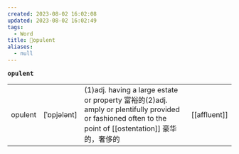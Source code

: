 ```yaml
---
created: 2023-08-02 16:02:08
updated: 2023-08-02 16:02:49
tags:
  - Word
title: 📖opulent
aliases:
  - null
---
```


<pre><strong>opulent</strong></pre>
|   |   |   |   |
|---|---|---|---|
|opulent|[ˈɒpjələnt]|(1)adj. having a large estate or property 富裕的(2)adj. amply or plentifully provided or fashioned often to the point of [[ostentation]] 豪华的，奢侈的|[[affluent]]|